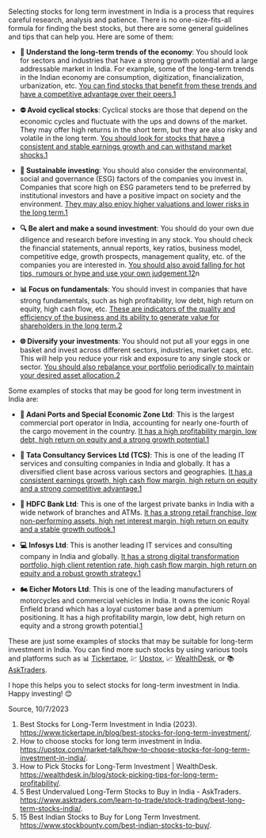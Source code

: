 Selecting stocks for long term investment in India is a process that requires careful research, analysis and patience. There is no one-size-fits-all formula for finding the best stocks, but there are some general guidelines and tips that can help you. Here are some of them:

- **🎯 Understand the long-term trends of the economy**: You should look for sectors and industries that have a strong growth potential and a large addressable market in India. For example, some of the long-term trends in the Indian economy are consumption, digitization, financialization, urbanization, etc. [You can find stocks that benefit from these trends and have a competitive advantage over their peers.](https://www.tickertape.in/blog/best-stocks-for-long-term-investment/)[1](https://www.tickertape.in/blog/best-stocks-for-long-term-investment/) 
   
- **⛔ Avoid cyclical stocks**: Cyclical stocks are those that depend on the economic cycles and fluctuate with the ups and downs of the market. They may offer high returns in the short term, but they are also risky and volatile in the long term. [You should look for stocks that have a consistent and stable earnings growth and can withstand market shocks.](https://www.tickertape.in/blog/best-stocks-for-long-term-investment/)[1](https://www.tickertape.in/blog/best-stocks-for-long-term-investment/)
   
- **🌱 Sustainable investing**: You should also consider the environmental, social and governance (ESG) factors of the companies you invest in. Companies that score high on ESG parameters tend to be preferred by institutional investors and have a positive impact on society and the environment. [They may also enjoy higher valuations and lower risks in the long term.](https://www.tickertape.in/blog/best-stocks-for-long-term-investment/)[1](https://www.tickertape.in/blog/best-stocks-for-long-term-investment/)

- **🔍 Be alert and make a sound investment**: You should do your own due diligence and research before investing in any stock. You should check the financial statements, annual reports, key ratios, business model, competitive edge, growth prospects, management quality, etc. of the companies you are interested in. [You should also avoid falling for hot tips, rumours or hype and use your own judgement.](https://www.tickertape.in/blog/best-stocks-for-long-term-investment/)[1](https://www.tickertape.in/blog/best-stocks-for-long-term-investment/)[2](https://upstox.com/market-talk/how-to-choose-stocks-for-long-term-investment-in-india/)n
   
- **📊 Focus on fundamentals**: You should invest in companies that have strong fundamentals, such as high profitability, low debt, high return on equity, high cash flow, etc. [These are indicators of the quality and efficiency of the business and its ability to generate value for shareholders in the long term.](https://upstox.com/market-talk/how-to-choose-stocks-for-long-term-investment-in-india/)[2](https://upstox.com/market-talk/how-to-choose-stocks-for-long-term-investment-in-india/) 
   
- **🌐 Diversify your investments**: You should not put all your eggs in one basket and invest across different sectors, industries, market caps, etc. This will help you reduce your risk and exposure to any single stock or sector. [You should also rebalance your portfolio periodically to maintain your desired asset allocation.](https://upstox.com/market-talk/how-to-choose-stocks-for-long-term-investment-in-india/)[2](https://upstox.com/market-talk/how-to-choose-stocks-for-long-term-investment-in-india/)
   

Some examples of stocks that may be good for long term investment in India are:

- **🚢 Adani Ports and Special Economic Zone Ltd**: This is the largest commercial port operator in India, accounting for nearly one-fourth of the cargo movement in the country. [It has a high profitability margin, low debt, high return on equity and a strong growth potential.](https://www.tickertape.in/blog/best-stocks-for-long-term-investment/)[1](https://www.tickertape.in/blog/best-stocks-for-long-term-investment/)
- **💼 Tata Consultancy Services Ltd (TCS)**: This is one of the leading IT services and consulting companies in India and globally. It has a diversified client base across various sectors and geographies. [It has a consistent earnings growth, high cash flow margin, high return on equity and a strong competitive advantage.](https://www.tickertape.in/blog/best-stocks-for-long-term-investment/)[1](https://www.tickertape.in/blog/best-stocks-for-long-term-investment/)
   
- **🏦 HDFC Bank Ltd**: This is one of the largest private banks in India with a wide network of branches and ATMs. [It has a strong retail franchise, low non-performing assets, high net interest margin, high return on equity and a stable growth outlook.](https://www.tickertape.in/blog/best-stocks-for-long-term-investment/)[1](https://www.tickertape.in/blog/best-stocks-for-long-term-investment/)
   
- **💻 Infosys Ltd**: This is another leading IT services and consulting company in India and globally. [It has a strong digital transformation portfolio, high client retention rate, high cash flow margin, high return on equity and a robust growth strategy.](https://www.tickertape.in/blog/best-stocks-for-long-term-investment/)[1](https://www.tickertape.in/blog/best-stocks-for-long-term-investment/)
   
- **🏍️ Eicher Motors Ltd**: This is one of the leading manufacturers of motorcycles and commercial vehicles in India. It owns the iconic Royal Enfield brand which has a loyal customer base and a premium positioning. It has a high profitability margin, low debt, high return on equity and a strong growth potential.[1](https://www.tickertape.in/blog/best-stocks-for-long-term-investment/)


These are just some examples of stocks that may be suitable for long-term investment in India. You can find more such stocks by using various tools and platforms such as 📊 [Tickertape](https://www.tickertape.in/), 💹 [Upstox](https://upstox.com/), 📈 [WealthDesk](https://wealthdesk.in/), or 📚 [AskTraders](https://www.asktraders.com/).

I hope this helps you to select stocks for long-term investment in India. Happy investing! 😊

Source, 10/7/2023
1) Best Stocks for Long-Term Investment in India (2023). https://www.tickertape.in/blog/best-stocks-for-long-term-investment/.
2) How to choose stocks for long term investment in India. https://upstox.com/market-talk/how-to-choose-stocks-for-long-term-investment-in-india/.
3) How to Pick Stocks for Long-Term Investment | WealthDesk. https://wealthdesk.in/blog/stock-picking-tips-for-long-term-profitability/.
4) 5 Best Undervalued Long-Term Stocks to Buy in India - AskTraders. https://www.asktraders.com/learn-to-trade/stock-trading/best-long-term-stocks-india/.
5) 15 Best Indian Stocks to Buy for Long Term Investment. https://www.stockbounty.com/best-indian-stocks-to-buy/.